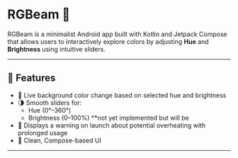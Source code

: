 # RGBeam 🌈

RGBeam is a minimalist Android app built with Kotlin and Jetpack Compose that allows users to interactively explore colors by adjusting **Hue** and **Brightness** using intuitive sliders.

---

## 📱 Features

- 🎨 Live background color change based on selected hue and brightness
- 🌗 Smooth sliders for:
  - Hue (0°–360°)
  - Brightness (0–100%) **not yet implemented but will be
- 🛑 Displays a warning on launch about potential overheating with prolonged usage
- 🧼 Clean, Compose-based UI

---

